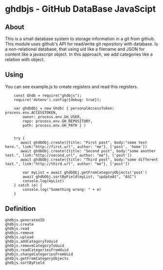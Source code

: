 # ghdbjs - GitHub DataBase JavaScipt

## About
This is a small database system to storage information in a git from github. This module uses github's API for read/write git repository with database.
Is a non-relational database, that using uid like a filename and JSON for content like a javascript object.
In this approach, we add categories like a relation with object.

## Using

You can see example.js to create registers and read this registers.
```
    const Ghdb = require("ghdbjs");
    require('dotenv').config({debug: true});

    var ghdbObj = new Ghdb( { personalAccessToken: process.env.ACCESSTOKEN, 
        owner: process.env.GH_USER, 
        repo: process.env.GH_REPOSITORY, 
        path: process.env.GH_PATH } )


    try {
       await ghdbObj.create({title: "First post", body:"some text here.", link:"http://first.url", author: "me"}, ['post', 'home'])
       await ghdbObj.create({title: "Second post", body:"some another text.", link:"http://second.url", author: "me"}, ['post'])
       await ghdbObj.create({title: "Third post", body:"some different text.", link:"http://third.url", author: "me"}, ['post'])

        var myList = await ghdbObj.getFromCategoryObjects('post')
        await ghdbObj.sortByField(myList, "updateAt", "ASC")
        console.log(myList)
    } catch (e) {
        console.log("Something wrong: " + e)
    }
```

## Definition

```
ghdbjs.generateUID
ghdbjs.create
ghdbjs.read
ghdbjs.remove
ghdbjs.upload
ghdbjs.addCategoryToUuid
ghdbjs.removeCategoryToUuid
ghdbjs.readCategoriesFromUuid
ghdbjs.changeCategoriesFromUuid
ghdbjs.getFromCategoryObjects
ghdbjs.sortByField
```

